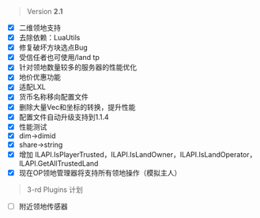  > Version **2.1**

 - [x] 二维领地支持
 - [x] 去除依赖：LuaUtils
 - [x] 修复破坏方块选点Bug
 - [x] 受信任者也可使用/land tp
 - [x] 针对领地数量较多的服务器的性能优化
 - [x] 地价优惠功能
 - [x] 适配LXL
 - [x] 货币名称移向配置文件
 - [x] 删除大量Vec和坐标的转换，提升性能
 - [x] 配置文件自动升级支持到1.1.4
 - [x] 性能测试
 - [x] dim->dimid
 - [x] share->string
 - [x] 增加 ILAPI.IsPlayerTrusted，ILAPI.IsLandOwner，ILAPI.IsLandOperator，ILAPI.GetAllTrustedLand
 - [x] 现在OP领地管理器将支持所有领地操作（模拟主人）

 > 3-rd Plugins 计划
  - [ ] 附近领地传感器